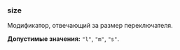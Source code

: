 ### size

Модификатор, отвечающий за размер переключателя.

**Допустимые значения:** `"l"`, `"m"`, `"s"`.
